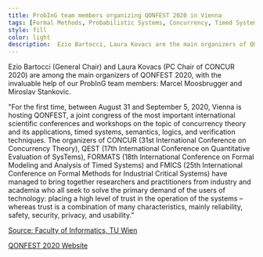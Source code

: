 ```yaml
---
title: ProbInG team members organizing QONFEST 2020 in Vienna
tags: [Formal Methods, Probabilistic Systems, Concurrency, Timed Systems] 
style: fill
color: light
description:  Ezio Bartocci, Laura Kovacs are the main organizers of QONFEST 2020, a joint congress of the most important international scientific conferences and workshops on "Verifying Automatic Smart Systems" 
---
```



Ezio Bartocci (General Chair) and Laura Kovacs (PC Chair of CONCUR 2020) 
are among the main organizers of QONFEST 2020, with the invaluable help 
of our ProbInG team members: Marcel Moosbrugger and Miroslav Stankovic.


"For the first time, between August 31 and September 5, 2020, Vienna is hosting QONFEST, 
a joint congress of the most important international scientific conferences and workshops 
on the topic of concurrency theory and its applications, timed systems, semantics, logics, 
and verification techniques.  The organizers of CONCUR (31st International Conference on 
Concurrency Theory), QEST (17th International Conference on Quantitative Evaluation 
of SysTems), FORMATS (18th International Conference on Formal Modeling and Analysis 
of Timed Systems) and FMICS (25th International Conference on Formal Methods for 
Industrial Critical Systems) have managed to bring together researchers and 
practitioners from industry and academia who all seek to solve the primary 
demand of the users of technology: placing a high level of trust in the operation 
of the systems – whereas trust is a combination of many characteristics, 
mainly reliability, safety, security, privacy, and usability."

[Source: Faculty of Informatics, TU Wien](https://informatics.tuwien.ac.at/news/1906)

[QONFEST 2020 Website](https://qonfest2020.github.io/)



